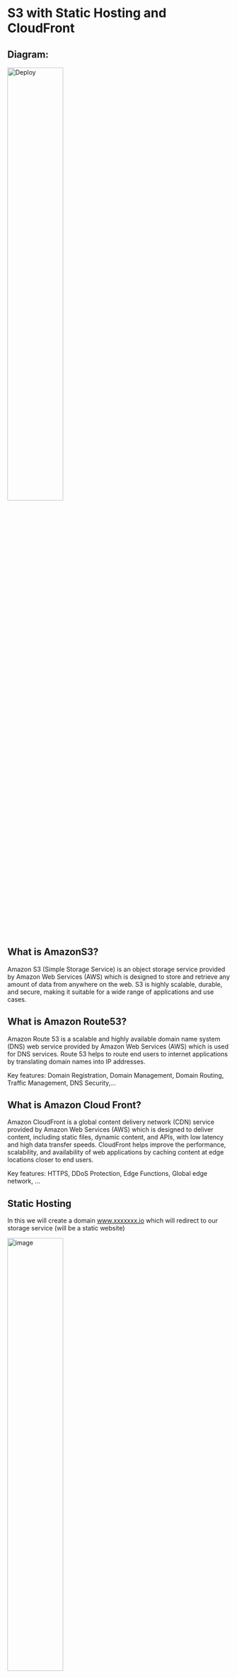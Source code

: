# S3 with Static Hosting and CloudFront

## Diagram:

<img src="https://github.com/K-izme/Web-On-S3-with-Static-Hosting-and-CloudFront/assets/91515708/31dcd4be-f63e-4057-891d-4b46f9e964b1" alt="Deploy" width="50%" height="50%">

## What is AmazonS3?

Amazon S3 (Simple Storage Service) is an object storage service provided by Amazon Web Services (AWS) which is designed to store and retrieve any amount of data from anywhere on the web. S3 is highly scalable, durable, and secure, making it suitable for a wide range of applications and use cases.

## What is Amazon Route53?

Amazon Route 53 is a scalable and highly available domain name system (DNS) web service provided by Amazon Web Services (AWS) which is used for DNS services. Route 53 helps to route end users to internet applications by translating domain names into IP addresses.

Key features: Domain Registration, Domain Management, Domain Routing, Traffic Management, DNS Security,...

## What is Amazon Cloud Front?

Amazon CloudFront is a global content delivery network (CDN) service provided by Amazon Web Services (AWS) which is designed to deliver content, including static files, dynamic content, and APIs, with low latency and high data transfer speeds. CloudFront helps improve the performance, scalability, and availability of web applications by caching content at edge locations closer to end users.

Key features: HTTPS, DDoS Protection, Edge Functions, Global edge network, ... 

## Static Hosting

In this we will create a domain www.xxxxxxx.io which will redirect to our storage service (will be a static website)

<img src="https://github.com/K-izme/Web-On-S3-with-Static-Hosting-and-CloudFront/assets/91515708/2e3687e7-9d91-40c9-ba7b-30375f8cc2dc" alt="image" width="50%" height="50%">

Create a bucket and set up it as public because our permission on Sandbox is limited

<img src="https://github.com/K-izme/Web-On-S3-with-Static-Hosting-and-CloudFront/assets/91515708/7ffc7780-e937-4b67-8876-aa3ba3f4de27" alt="image" width="50%" height="50%">

<img src="https://github.com/K-izme/Web-On-S3-with-Static-Hosting-and-CloudFront/assets/91515708/883be8a3-1a12-41ad-8081-1b5bfd083896" alt="image" width="50%" height="50%">

<img src="https://github.com/K-izme/Web-On-S3-with-Static-Hosting-and-CloudFront/assets/91515708/88494836-59da-4b1b-91a1-d9d7ea795fde" alt="image" width="50%" height="50%">

Upload our folder which is contain our web source, make sure tick it as public

<img src="https://github.com/K-izme/Web-On-S3-with-Static-Hosting-and-CloudFront/assets/91515708/2782c03c-cedb-4648-9b1d-81323c53218e" alt="image" width="50%" height="50%">

<img src="https://github.com/K-izme/Web-On-S3-with-Static-Hosting-and-CloudFront/assets/91515708/450cb1a4-da7a-446f-ab23-42bdeeee861d" alt="image" width="50%" height="50%">

Make sure to enable static website hosting

<img src="https://github.com/K-izme/Web-On-S3-with-Static-Hosting-and-CloudFront/assets/91515708/ebb04b18-f222-494a-8c80-f8fe155a6cd4" alt="image" width="50%" height="50%">

<img src="https://github.com/K-izme/Web-On-S3-with-Static-Hosting-and-CloudFront/assets/91515708/c7cdc8e4-8415-4313-b3e0-261bbd29c6e8" alt="image" width="50%" height="50%">

Edit ACL (we can also edit Policy at Permission page)

<img src="https://github.com/K-izme/Web-On-S3-with-Static-Hosting-and-CloudFront/assets/91515708/40a248cd-5533-4487-a6e2-172db7aca2ae" alt="image" width="50%" height="50%">

<img src="https://github.com/K-izme/Web-On-S3-with-Static-Hosting-and-CloudFront/assets/91515708/1f4e79c5-ded1-49bd-a4e5-c2c5e6493fdb" alt="image" width="50%" height="50%">

## Result HTML file

<img src="https://github.com/K-izme/Web-On-S3-with-Static-Hosting-and-CloudFront/assets/91515708/207034ef-a38a-429c-84eb-bfb1145fb174" alt="image" width="50%" height="50%">

Now we make a record to route that www.xxxxxxx.io will be redirect to our S3 static website

<img src="https://github.com/K-izme/Web-On-S3-with-Static-Hosting-and-CloudFront/assets/91515708/442f87ac-9fcb-4713-b73f-95fe2b3e170c" alt="image" width="50%" height="50%">

<img src="https://github.com/K-izme/Web-On-S3-with-Static-Hosting-and-CloudFront/assets/91515708/fd9a83d0-d6fb-4858-a0ba-d27e51c73d68" alt="image" width="50%" height="50%">

<img src="https://github.com/K-izme/Web-On-S3-with-Static-Hosting-and-CloudFront/assets/91515708/da62873a-c6a7-4de8-99f9-31caeb0bf899" alt="image" width="50%" height="50%">

<img src="https://github.com/K-izme/Web-On-S3-with-Static-Hosting-and-CloudFront/assets/91515708/4042f8a9-5346-44f9-80b7-381d049b3d63" alt="image" width="50%" height="50%">

## To manage or create a certificate

<img src="https://github.com/K-izme/Web-On-S3-with-Static-Hosting-and-CloudFront/assets/91515708/f0a24524-2627-4281-94ed-2b20d03661cb" alt="image" width="50%" height="50%">

## In CloufFront

We just need to care about this

<img src="https://github.com/K-izme/Web-On-S3-with-Static-Hosting-and-CloudFront/assets/91515708/8f751fca-fb8c-470b-a8d1-04a50fd772ed" alt="image" width="50%" height="50%">

And choose your certificate

<img src="https://github.com/K-izme/Web-On-S3-with-Static-Hosting-and-CloudFront/assets/91515708/0598c382-1bd6-4932-8ed0-d23ae7c3cb79" alt="image" width="50%" height="50%">

We can simply understand about cloudfront cache:

<img src="https://github.com/K-izme/Web-On-S3-with-Static-Hosting-and-CloudFront/assets/91515708/9752fe0c-99b2-40a4-ba79-4c3268b315b0" alt="image" width="50%" height="50%">


## Then edit in Amazon S3

<img src="https://github.com/K-izme/Web-On-S3-with-Static-Hosting-and-CloudFront/assets/91515708/df9677df-c399-4692-8be6-cd5cb9417968" alt="image" width="50%" height="50%">

